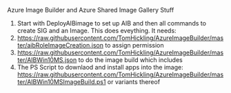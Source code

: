 Azure Image Builder and Azure Shared Image Gallery Stuff

1. Start with DeployAIBimage to set up AIB and then all commands to create SIG and an Image. 
This does eveything. It needs:
2. https://raw.githubusercontent.com/TomHickling/AzureImageBuilder/master/aibRoleImageCreation.json to assign permission
3. https://raw.githubusercontent.com/TomHickling/AzureImageBuilder/master/AIBWin10MS.json to do the image build which includes
4. The PS Script to downlaod and install apps into the image: https://raw.githubusercontent.com/TomHickling/AzureImageBuilder/master/AIBWin10MSImageBuild.ps1 or variants thereof
